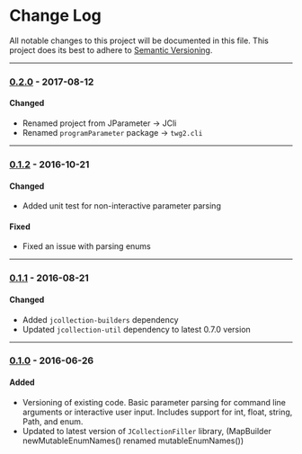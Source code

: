# Change Log
All notable changes to this project will be documented in this file.
This project does its best to adhere to [Semantic Versioning](http://semver.org/).


--------
### [0.2.0](N/A) - 2017-08-12
#### Changed
* Renamed project from JParameter -> JCli
* Renamed `programParameter` package -> `twg2.cli`


--------
### [0.1.2](https://github.com/TeamworkGuy2/JParameter/commit/a7305eedc7092fc40c5216346db34119e26edaa0) - 2016-10-21
#### Changed
* Added unit test for non-interactive parameter parsing

#### Fixed
* Fixed an issue with parsing enums


--------
### [0.1.1](https://github.com/TeamworkGuy2/JParameter/commit/393f65924b375af3949767606e90ca1327e97376) - 2016-08-21
#### Changed
* Added `jcollection-builders` dependency
* Updated `jcollection-util` dependency to latest 0.7.0 version


--------
### [0.1.0](https://github.com/TeamworkGuy2/JParameter/commit/63df5669659db8195e2a6261d492fc2d234a3718) - 2016-06-26
#### Added
* Versioning of existing code. Basic parameter parsing for command line arguments or interactive user input. Includes support for int, float, string, Path, and enum.
* Updated to latest version of `JCollectionFiller` library, (MapBuilder newMutableEnumNames() renamed mutableEnumNames())
